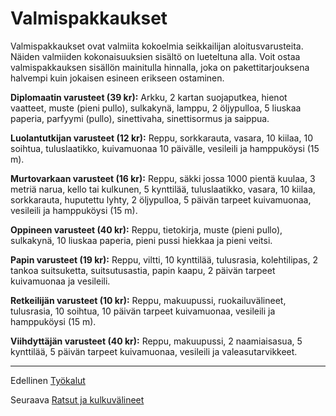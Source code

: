# Valmispakkaukset
Valmispakkaukset ovat valmiita kokoelmia seikkailijan aloitusvarusteita. 
Näiden valmiiden kokonaisuuksien sisältö on
lueteltuna alla. Voit ostaa valmispakkauksen sisällön mainitulla
hinnalla, joka on pakettitarjouksena halvempi kuin jokaisen
esineen erikseen ostaminen.

**Diplomaatin varusteet (39 kr):** Arkku, 2 kartan suojaputkea,
hienot vaatteet, muste (pieni pullo), sulkakynä, lamppu,
2 öljypulloa, 5 liuskaa paperia, parfyymi (pullo), sinettivaha,
sinettisormus ja saippua.

**Luolantutkijan varusteet (12 kr):** Reppu, sorkkarauta, vasara,
10 kiilaa, 10 soihtua, tuluslaatikko, kuivamuonaa 10 päivälle,
vesileili ja hamppuköysi (15 m).

**Murtovarkaan varusteet (16 kr):** Reppu, säkki jossa 1000
pientä kuulaa, 3 metriä narua, kello tai kulkunen, 5 kynttilää,
tuluslaatikko, vasara, 10 kiilaa, sorkkarauta, huputettu lyhty, 2
öljypulloa, 5 päivän tarpeet kuivamuonaa, vesileili ja hamppuköysi
(15 m).

**Oppineen varusteet (40 kr):** Reppu, tietokirja, muste (pieni
pullo), sulkakynä, 10 liuskaa paperia, pieni pussi hiekkaa ja
pieni veitsi.

**Papin varusteet (19 kr):** Reppu, viltti, 10 kynttilää, tulusrasia,
kolehtilipas, 2 tankoa suitsuketta, suitsutusastia, papin kaapu, 2
päivän tarpeet kuivamuonaa ja vesileili.

**Retkeilijän varusteet (10 kr):** Reppu, makuupussi, ruokailuvälineet,
tulusrasia, 10 soihtua, 10 päivän tarpeet kuivamuonaa,
vesileili ja hamppuköysi (15 m).

**Viihdyttäjän varusteet (40 kr):** Reppu, makuupussi, 2 naamiaisasua,
5 kynttilää, 5 päivän tarpeet kuivamuonaa, vesileili
ja valeasutarvikkeet.

----

Edellinen [Työkalut](Tyokalut.md)

Seuraava [Ratsut ja kulkuvälineet](Ratsut_ja_kulkuneuvot.md)
